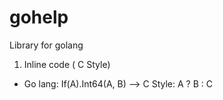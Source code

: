 # gohelp
Library for golang
1. Inline code ( C Style)

  * Go lang: If(A).Int64(A, B) --> C Style: A ? B : C
